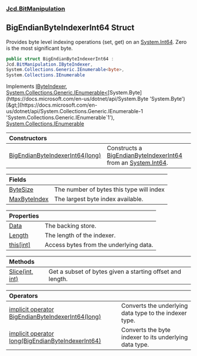 ### [Jcd.BitManipulation](Jcd.BitManipulation.md 'Jcd.BitManipulation')

## BigEndianByteIndexerInt64 Struct

Provides byte level indexing operations (set, get) on
an [System.Int64](https://docs.microsoft.com/en-us/dotnet/api/System.Int64 'System.Int64'). Zero is the most significant
byte.

```csharp
public struct BigEndianByteIndexerInt64 :
Jcd.BitManipulation.IByteIndexer,
System.Collections.Generic.IEnumerable<byte>,
System.Collections.IEnumerable
```

Implements [IByteIndexer](Jcd.BitManipulation.IByteIndexer.md 'Jcd.BitManipulation.IByteIndexer'), [System.Collections.Generic.IEnumerable&lt;](https://docs.microsoft.com/en-us/dotnet/api/System.Collections.Generic.IEnumerable-1 'System.Collections.Generic.IEnumerable`1')[System.Byte](https://docs.microsoft.com/en-us/dotnet/api/System.Byte 'System.Byte')[&gt;](https://docs.microsoft.com/en-us/dotnet/api/System.Collections.Generic.IEnumerable-1 'System.Collections.Generic.IEnumerable`1'), [System.Collections.IEnumerable](https://docs.microsoft.com/en-us/dotnet/api/System.Collections.IEnumerable 'System.Collections.IEnumerable')

| Constructors                                                                                                                                                                                        |                                                                                                                                                                                                                                             |
|:----------------------------------------------------------------------------------------------------------------------------------------------------------------------------------------------------|:--------------------------------------------------------------------------------------------------------------------------------------------------------------------------------------------------------------------------------------------|
| [BigEndianByteIndexerInt64(long)](Jcd.BitManipulation.BigEndianByteIndexerInt64.BigEndianByteIndexerInt64(long).md 'Jcd.BitManipulation.BigEndianByteIndexerInt64.BigEndianByteIndexerInt64(long)') | Constructs a [BigEndianByteIndexerInt64](Jcd.BitManipulation.BigEndianByteIndexerInt64.md 'Jcd.BitManipulation.BigEndianByteIndexerInt64') from an [System.Int64](https://docs.microsoft.com/en-us/dotnet/api/System.Int64 'System.Int64'). |

| Fields                                                                                                                                     |                                          |
|:-------------------------------------------------------------------------------------------------------------------------------------------|:-----------------------------------------|
| [ByteSize](Jcd.BitManipulation.BigEndianByteIndexerInt64.ByteSize.md 'Jcd.BitManipulation.BigEndianByteIndexerInt64.ByteSize')             | The number of bytes this type will index |
| [MaxByteIndex](Jcd.BitManipulation.BigEndianByteIndexerInt64.MaxByteIndex.md 'Jcd.BitManipulation.BigEndianByteIndexerInt64.MaxByteIndex') | The largest byte index available.        |

| Properties                                                                                                                        |                                        |
|:----------------------------------------------------------------------------------------------------------------------------------|:---------------------------------------|
| [Data](Jcd.BitManipulation.BigEndianByteIndexerInt64.Data.md 'Jcd.BitManipulation.BigEndianByteIndexerInt64.Data')                | The backing store.                     |
| [Length](Jcd.BitManipulation.BigEndianByteIndexerInt64.Length.md 'Jcd.BitManipulation.BigEndianByteIndexerInt64.Length')          | The length of the indexer.             |
| [this[int]](Jcd.BitManipulation.BigEndianByteIndexerInt64.this[int].md 'Jcd.BitManipulation.BigEndianByteIndexerInt64.this[int]') | Access bytes from the underlying data. |

| Methods                                                                                                                                            |                                                           |
|:---------------------------------------------------------------------------------------------------------------------------------------------------|:----------------------------------------------------------|
| [Slice(int, int)](Jcd.BitManipulation.BigEndianByteIndexerInt64.Slice(int,int).md 'Jcd.BitManipulation.BigEndianByteIndexerInt64.Slice(int, int)') | Get a subset of bytes given a starting offset and length. |

| Operators                                                                                                                                                                                                                                                                            |                                                        |
|:-------------------------------------------------------------------------------------------------------------------------------------------------------------------------------------------------------------------------------------------------------------------------------------|:-------------------------------------------------------|
| [implicit operator BigEndianByteIndexerInt64(long)](Jcd.BitManipulation.BigEndianByteIndexerInt64.op_ImplicitJcd.BitManipulation.BigEndianByteIndexerInt64(long).md 'Jcd.BitManipulation.BigEndianByteIndexerInt64.op_Implicit Jcd.BitManipulation.BigEndianByteIndexerInt64(long)') | Converts the underlying data type to the indexer type. |
| [implicit operator long(BigEndianByteIndexerInt64)](Jcd.BitManipulation.BigEndianByteIndexerInt64.op_Implicitlong(Jcd.BitManipulation.BigEndianByteIndexerInt64).md 'Jcd.BitManipulation.BigEndianByteIndexerInt64.op_Implicit long(Jcd.BitManipulation.BigEndianByteIndexerInt64)') | Converts the byte indexer to its underlying data type. |
